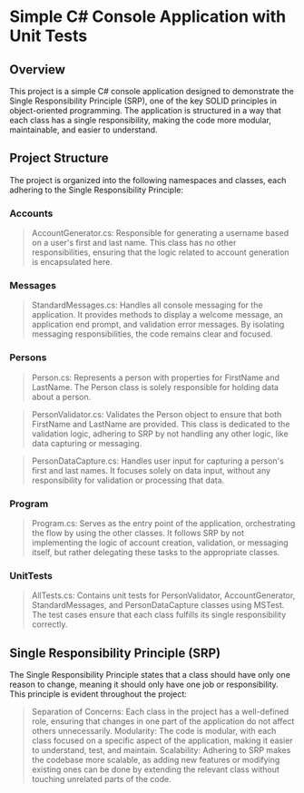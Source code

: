 # Simple C# Console Application with Unit Tests

## Overview
This project is a simple C# console application designed to demonstrate the Single Responsibility Principle (SRP), one of the key SOLID principles in object-oriented programming. The application is structured in a way that each class has a single responsibility, making the code more modular, maintainable, and easier to understand.

## Project Structure
The project is organized into the following namespaces and classes, each adhering to the Single Responsibility Principle:

### Accounts
> AccountGenerator.cs: Responsible for generating a username based on a user's first and last name. This class has no other responsibilities, ensuring that the logic related to account generation is encapsulated here.

### Messages
> StandardMessages.cs: Handles all console messaging for the application. It provides methods to display a welcome message, an application end prompt, and validation error messages. By isolating messaging responsibilities, the code remains clear and focused.

### Persons
> Person.cs: Represents a person with properties for FirstName and LastName. The Person class is solely responsible for holding data about a person.

> PersonValidator.cs: Validates the Person object to ensure that both FirstName and LastName are provided. This class is dedicated to the validation logic, adhering to SRP by not handling any other logic, like data capturing or messaging.

> PersonDataCapture.cs: Handles user input for capturing a person's first and last names. It focuses solely on data input, without any responsibility for validation or processing that data.

### Program
> Program.cs: Serves as the entry point of the application, orchestrating the flow by using the other classes. It follows SRP by not implementing the logic of account creation, validation, or messaging itself, but rather delegating these tasks to the appropriate classes.

### UnitTests
> AllTests.cs: Contains unit tests for PersonValidator, AccountGenerator, StandardMessages, and PersonDataCapture classes using MSTest. The test cases ensure that each class fulfills its single responsibility correctly.

## Single Responsibility Principle (SRP)
The Single Responsibility Principle states that a class should have only one reason to change, meaning it should only have one job or responsibility. This principle is evident throughout the project:
> Separation of Concerns: Each class in the project has a well-defined role, ensuring that changes in one part of the application do not affect others unnecessarily.
> Modularity: The code is modular, with each class focused on a specific aspect of the application, making it easier to understand, test, and maintain.
> Scalability: Adhering to SRP makes the codebase more scalable, as adding new features or modifying existing ones can be done by extending the relevant class without touching unrelated parts of the code.